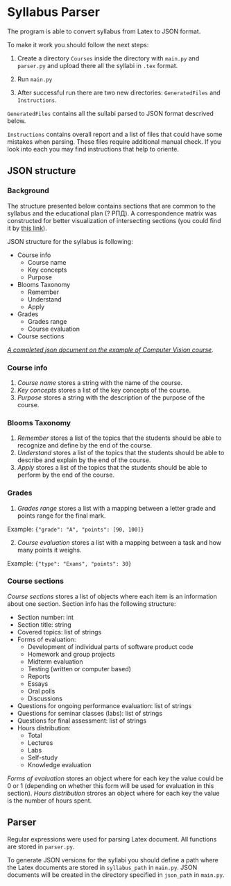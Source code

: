 # Syllabus Parser

The program is able to convert syllabus from Latex to JSON format. 

To make it work you should follow the next steps:

1) Create a directory `Courses` inside the directory with `main.py` and `parser.py` and upload there all the syllabi in `.tex` format. 

2) Run `main.py`

3) After successful run there are two new directories: `GeneratedFiles` and `Instructions`.

 `GeneratedFiles` contains all the sullabi parsed to JSON format descrived below.

`Instructions` contains overall report and a list of files that could have some mistakes when parsing. These files require additional manual check. If you look into each you may find instructions that help to oriente.

## JSON structure

### Background

The structure presented below contains sections that are common to the syllabus and the educational plan (? РПД). A correspondence matrix was constructed for better visualization of intersecting sections (you could find it by [this link](https://docs.google.com/spreadsheets/d/1NrIC6H2qXS8NksnokkIdLbHTqK7KwmHXLzEe7loZxJ8/edit?usp=sharing)). 

JSON structure for the syllabus is following:
* Course info
  - Course name
  - Key concepts
  - Purpose
* Blooms Taxonomy
  - Remember
  - Understand
  - Apply
* Grades
  - Grades range
  - Course evaluation
* Course sections

[*A completed json document on the example of Computer Vision course*](https://github.com/rrufina/syllabus-parser/blob/main/data/ComputerVision.md).

### Course info

1. *Course name* stores a string with the name of the course.
2. *Key concepts* stores a list of the key concepts of the course.
3. *Purpose* stores a string with the description of the purpose of the course.

### Blooms Taxonomy

1. *Remember* stores a list of the topics that the students should be able to recognize and define by the end of the course.
2. *Understand* stores a list of the topics that the students should be able to describe and explain by the end of the course.
3. *Apply* stores a list of the topics that the students should be able to perform by the end of the course.

### Grades

1. *Grades range* stores a list with a mapping between a letter grade and points range for the final mark.

Example: 
```{"grade": "A", "points": [90, 100]}```

2. *Course evaluation* stores a list with a mapping between a task and how many points it weighs.

Example: 
```{"type": "Exams", "points": 30}```

### Course sections

*Course sections* stores a list of objects where each item is an information about one section.
Section info has the following structure:
* Section number: int
* Section title: string
* Covered topics: list of strings
* Forms of evaluation:
  - Development of individual parts of software product code
  - Homework and group projects
  - Midterm evaluation
  - Testing (written or computer based)
  - Reports
  - Essays
  - Oral polls
  - Discussions
* Questions for ongoing performance evaluation: list of strings
* Questions for seminar classes (labs): list of strings
* Questions for final assessment: list of strings
* Hours distribution:
  - Total
  - Lectures
  - Labs
  - Self-study
  - Knowledge evaluation

*Forms of evaluation* stores an object where for each key the value could be 0 or 1 (depending on whether this form will be used for evaluation in this section).
*Hours distribution* strores an object where for each key the value is the number of hours spent.

## Parser

Regular expressions were used for parsing Latex document.
All functions are stored in `parser.py`.  

To generate JSON versions for the syllabi you should define a path where the Latex documents are stored in `syllabus_path` in `main.py`.
JSON documents will be created in the directory specified in `json_path` in `main.py`.


